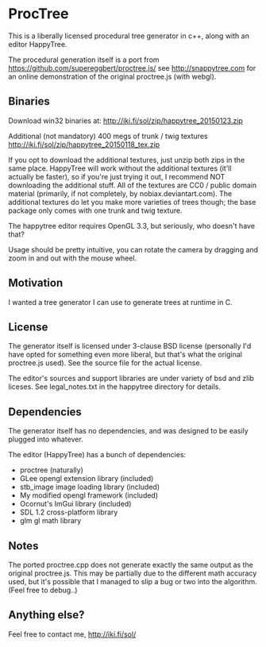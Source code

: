 # ProcTree

This is a liberally licensed procedural tree generator in c++, along with an editor HappyTree.

The procedural generation itself is a port from https://github.com/supereggbert/proctree.js/
see http://snappytree.com for an online demonstration of the original proctree.js (with webgl).

## Binaries

Download win32 binaries at:
http://iki.fi/sol/zip/happytree_20150123.zip

Additional (not mandatory) 400 megs of trunk / twig textures
http://iki.fi/sol/zip/happytree_20150118_tex.zip

If you opt to download the additional textures, just unzip both zips in the same place. HappyTree will work without the additional textures (it'll actually be faster), so if you're just trying it out, I recommend NOT downloading the additional stuff. All of the textures are CC0 / public domain material (primarily, if not completely, by nobiax.deviantart.com). The additional textures do let you make more varieties of trees though; the base package only comes with one trunk and twig texture.

The happytree editor requires OpenGL 3.3, but seriously, who doesn't have that?

Usage should be pretty intuitive, you can rotate the camera by dragging and zoom in and out with the mouse wheel.

## Motivation

I wanted a tree generator I can use to generate trees at runtime in C.

## License

The generator itself is licensed under 3-clause BSD license (personally I'd have opted
for something even more liberal, but that's what the original proctree.js used). See
the source file for the actual license.

The editor's sources and support libraries are under variety of bsd and zlib liceses.
See legal_notes.txt in the happytree directory for details.

## Dependencies

The generator itself has no dependencies, and was designed to be easily plugged into whatever.

The editor (HappyTree) has a bunch of dependencies:

  - proctree (naturally)  
  - GLee opengl extension library (included)
  - stb_image image loading library (included)
  - My modified opengl framework (included)
  - Ocornut's ImGui library (included)
  - SDL 1.2 cross-platform library
  - glm gl math library
  
## Notes

The ported proctree.cpp does not generate exactly the same output as the original proctree.js.
This may be partially due to the different math accuracy used, but it's possible that I
managed to slip a bug or two into the algorithm. (Feel free to debug..)

## Anything else?

Feel free to contact me, http://iki.fi/sol/
  